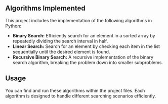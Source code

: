 ## Algorithms Implemented

This project includes the implementation of the following algorithms in Python:

- **Binary Search:** Efficiently search for an element in a sorted array by repeatedly dividing the search interval in half.
- **Linear Search:** Search for an element by checking each item in the list sequentially until the desired element is found.
- **Recursive Binary Search:** A recursive implementation of the binary search algorithm, breaking the problem down into smaller subproblems.

## Usage

You can find and run these algorithms within the project files. Each algorithm is designed to handle different searching scenarios efficiently.
